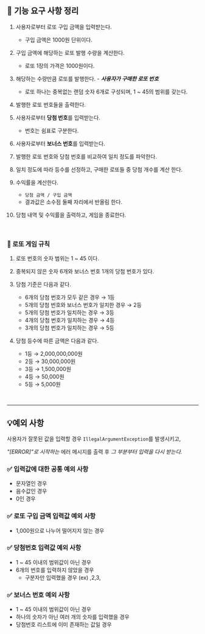 ## 🚀 기능 요구 사항 정리

1. 사용자로부터 로또 구입 금액을 입력받는다.
    - 구입 금액은 1000원 단위이다.
   

2. 구입 금액에 해당하는 로또 발행 수량을 계산한다.
    - 로또 1장의 가격은 1000원이다.


3. 해당하는 수량만큼 로또를 발행한다. - ***사용자가 구매한 로또 번호***
   - 로또 하나는 중복없는 랜덤 숫자 6개로 구성되며, 1 ~ 45의 범위를 갖는다.


4. 발행한 로또 번호들을 출력한다. 


5. 사용자로부터 **당첨 번호**를 입력받는다.
   - 번호는 쉼표로 구분한다.


6. 사용자로부터 **보너스 번호**를 입력받는다.


7. 발행한 로또 번호와 당첨 번호를 비교하여 일치 정도를 파악한다.


8. 일치 정도에 따라 등수를 선정하고, 구매한 로또들 중 당첨 개수를 계산 한다.


9. 수익률을 계산한다.
   - `당첨 금액 / 구입 금액`
   - 결과값은 소수점 둘째 자리에서 반올림 한다.


10. 당첨 내역 및 수익률을 출력하고, 게임을 종료한다.

<br>

### 💸 로또 게임 규칙

1. 로또 번호의 숫자 범위는 1 ~ 45 이다.


2. 중복되지 않은 숫자 6개와 보너스 번호 1개의 당첨 번호가 있다.


3. 당첨 기준은 다음과 같다.
   - 6개의 당첨 번호가 모두 같은 경우 → 1등
   -  5개의 당첨 번호와 보너스 번호가 일치한 경우 → 2등
   - 5개의 당첨 번호가 일치하는 경우 → 3등
   - 4개의 당첨 번호가 일치하는 경우 → 4등
   - 3개의 당첨 번호가 일치하는 경우 → 5등
   

4. 당첨 등수에 따른 금액은 다음과 같다.
   -  1등 → 2,000,000,000원
   -  2등 → 30,000,000원
   -  3등 → 1,500,000원
   - 4등 → 50,000원
   - 5등 → 5,000원


<br>

---

## 💡예외 사항

사용자가 잘못된 값을 입력할 경우 `IllegalArgumentException`를 발생시키고,

_"[ERROR]"로 시작하는_ 에러 메시지를 출력 후 _그 부분부터 입력을 다시 받는다._



### ✅️ 입력값에 대한 **공통 예외 사항**

- 문자열인 경우
- 음수값인 경우
- 0인 경우


### ✅️ 로또 구입 금액 입력값 예외 사항

- 1,000원으로 나누어 떨어지지 않는 경우


### ✅️ 당첨번호 입력값 예외 사항

- 1 ~ 45 이내의 범위값이 아닌 경우
- 6개의 번호를 입력하지 않았을 경우
  - 구분자만 입력했을 경우 (ex) ,2,3,



### ✅️ 보너스 번호 예외 사항

- 1 ~ 45 이내의 범위값이 아닌 경우
- 하나의 숫자가 아닌 여러 개의 숫자를 입력했을 경우
- 당첨번호 리스트에 이미 존재하는 값일 경우
